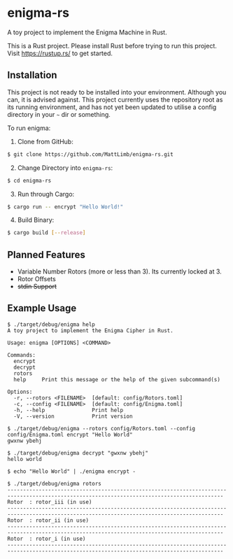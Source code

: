 # enigma-rs

A toy project to implement the Enigma Machine in Rust.

This is a Rust project. Please install Rust before trying to run this project. Visit https://rustup.rs/ to get started.

## Installation

This project is not ready to be installed into your environment. Although you can, it is advised against. This project currently uses the repository root as its running environment, and has not yet been updated to utilise a config directory in your `~` dir or something.

To run enigma:

1. Clone from GitHub:

```sh
$ git clone https://github.com/MattLimb/enigma-rs.git 
```

2. Change Directory into `enigma-rs`:

```sh
$ cd enigma-rs
```

3. Run through Cargo:

```sh
$ cargo run -- encrypt "Hello World!"
```

4. Build Binary:
```sh
$ cargo build [--release]
```

## Planned Features

- Variable Number Rotors (more or less than 3). Its currently locked at 3.
- Rotor Offsets
- ~~stdin Support~~

## Example Usage

```
$ ./target/debug/enigma help
A toy project to implement the Enigma Cipher in Rust.

Usage: enigma [OPTIONS] <COMMAND>

Commands:
  encrypt
  decrypt
  rotors
  help     Print this message or the help of the given subcommand(s)

Options:
  -r, --rotors <FILENAME>  [default: config/Rotors.toml]
  -c, --config <FILENAME>  [default: config/Enigma.toml]
  -h, --help               Print help
  -V, --version            Print version

$ ./target/debug/enigma --rotors config/Rotors.toml --config config/Enigma.toml encrypt "Hello World"
gwxnw ybehj

$ ./target/debug/enigma decrypt "gwxnw ybehj"
hello world

$ echo "Hello World" | ./enigma encrypt -

$ ./target/debug/enigma rotors
-------------------------------------------------------------------------------------------------------------------------------------------
Rotor  : rotor_iii (in use)
-------------------------------------------------------------------------------------------------------------------------------------------
Rotor  : rotor_ii (in use)
-------------------------------------------------------------------------------------------------------------------------------------------
Rotor  : rotor_i (in use)
-------------------------------------------------------------------------------------------------------------------------------------------
```